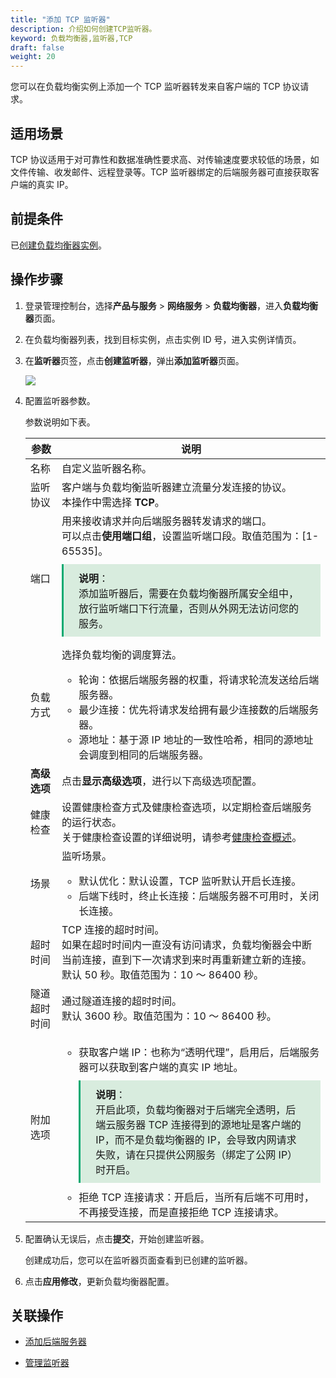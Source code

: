 ```yaml
---
title: "添加 TCP 监听器"
description: 介绍如何创建TCP监听器。
keyword: 负载均衡器,监听器,TCP
draft: false
weight: 20
---
```


您可以在负载均衡实例上添加一个 TCP 监听器转发来自客户端的 TCP 协议请求。

## 适用场景

TCP 协议适用于对可靠性和数据准确性要求高、对传输速度要求较低的场景，如文件传输、收发邮件、远程登录等。TCP 监听器绑定的后端服务器可直接获取客户端的真实 IP。

## 前提条件

已[创建负载均衡器实例](/network/loadbalancer/manual/lb/cfg_rsyslog/)。

## 操作步骤

1. 登录管理控制台，选择**产品与服务** > **网络服务** > **负载均衡器**，进入**负载均衡器**页面。

2. 在负载均衡器列表，找到目标实例，点击实例 ID 号，进入实例详情页。

2. 在**监听器**页签，点击**创建监听器**，弹出**添加监听器**页面。

   <img src="../../../_images/add_monitor.png" />

4. 配置监听器参数。

   参数说明如下表。

   | 参数         | 说明                                                         |
   | ------------ | ------------------------------------------------------------ |
   | 名称         | 自定义监听器名称。                                           |
   | 监听协议     | 客户端与负载均衡监听器建立流量分发连接的协议。<br/>本操作中需选择 **TCP**。 |
   | 端口         | 用来接收请求并向后端服务器转发请求的端口。<br/>可以点击**使用端口组**，设置监听端口段。取值范围为：[1-65535]。<div style="background-color: #D8ECDE; padding: 10px 24px; margin: 10px 0; border-left: 3px solid #00a971;"><b>说明</b>：<br/>添加监听器后，需要在负载均衡器所属安全组中，放行监听端口下行流量，否则从外网无法访问您的服务。</div> |
   | 负载方式     | 选择负载均衡的调度算法。<ul><li>轮询：依据后端服务器的权重，将请求轮流发送给后端服务器。 </li><li>最少连接：优先将请求发给拥有最少连接数的后端服务器。</li><li>源地址：基于源 IP 地址的一致性哈希，相同的源地址会调度到相同的后端服务器。</li></ul> |
   | **高级选项** | 点击**显示高级选项**，进行以下高级选项配置。                 |
   | 健康检查     | 设置健康检查方式及健康检查选项，以定期检查后端服务的运行状态。<br/>关于健康检查设置的详细说明，请参考[健康检查概述](/network/loadbalancer/manual/healthy/intro/)。 |
   | 场景         | 监听场景。<ul><li>默认优化：默认设置，TCP 监听默认开启长连接。 </li><li>后端下线时，终止长连接：后端服务器不可用时，关闭长连接。</li></ul> |
   | 超时时间     | TCP 连接的超时时间。<br/>如果在超时时间内一直没有访问请求，负载均衡器会中断当前连接，直到下一次请求到来时再重新建立新的连接。<br/>默认 50 秒。取值范围为：10 ～ 86400 秒。 |
   | 隧道超时时间 | 通过隧道连接的超时时间。<br/>默认 3600 秒。取值范围为：10 ～ 86400 秒。 |
   | 附加选项     | <ul><li>获取客户端 IP：也称为“透明代理”，启用后，后端服务器可以获取到客户端的真实 IP 地址。<div style="background-color: #D8ECDE; padding: 10px 24px; margin: 10px 0; border-left: 3px solid #00a971;"><b>说明</b>：<br/>开启此项，负载均衡器对于后端完全透明，后端云服务器 TCP 连接得到的源地址是客户端的 IP，而不是负载均衡器的 IP，会导致内网请求失败，请在只提供公网服务（绑定了公网 IP）时开启。</div> </li><li>拒绝 TCP 连接请求：开启后，当所有后端不可用时，不再接受连接，而是直接拒绝 TCP 连接请求。</li></ul> |

   

5. 配置确认无误后，点击**提交**，开始创建监听器。

   创建成功后，您可以在监听器页面查看到已创建的监听器。

6. 点击**应用修改**，更新负载均衡器配置。

## 关联操作

- [添加后端服务器](/network/loadbalancer/manual/backends/manage/)

- [管理监听器](/network/loadbalancer/manual/monitor/mge_monitor/)
